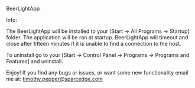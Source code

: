 BeerLightApp

Info: 

The BeerLightApp will be installed to your [Start -> All Programs -> Startup] folder. The application will be ran at startup. 
BeerLightApp will timeout and close after fifteen minutes if it is unable to find a connection to the host. 

To uninstall go to your [Start -> Control Panel -> Programs -> Programs and Features] and uninstall. 

Enjoy! If you find any bugs or issues, or want some new functionality email me at: timothy.pepper@sparcedge.com

